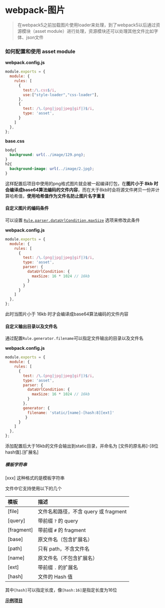 # webpack-图片

> 在webpack5之前加载图片使用loader来处理，到了webpack5以后通过资源模块（asset module）进行处理，资源模块还可以处理其他文件比如字体、json文件
>

### 如何配置和使用 asset module

**webpack.config.js**

```js
module.exports = {
  module: {
    rules: [
      {
        test:/\.css$/i,
        use:["style-loader","css-loader"],
      },
      {
        test: /\.(png|jpg|jpeg|gif|)$/i,
        type: 'asset',
      }
    ]
  },
};
```

**base.css**

```css
body{
  background: url(../image/129.png);
}
h2{
  background-image: url(../image/2.jpg);
}
```

这样配置后项目中使用的png格式图片就会被一起编译打包，在**图片小于 8kb 时会编译成base64算法编码的文件内容**，而在大于8kb时会将源文件拷贝一份并计算哈希值，**使用哈希值作为文件名防止图片名字重复**

#### 自定义图片的编码条件

可以设置 [`Rule.parser.dataUrlCondition.maxSize`](https://webpack.docschina.org/configuration/module/#ruleparserdataurlcondition) 选项来修改此条件

**webpack.config.js**

```js
module.exports = {
  module: {
    rules: [
      {
        test: /\.(png|jpg|jpeg|gif|)$/i,
        type: 'asset',
        parser: {
          dataUrlCondition: {
            maxSize: 16 * 1024 // 16kb
          }
        }
      }
    ]
  },
};
```

此时当图片小于 16kb 时才会编译成base64算法编码的文件内容

#### 自定义输出目录以及文件名

通过配置`Rule.generator.filename`可以指定文件输出的目录以及文件名

**webpack.config.js**

```js
module.exports = {
  module: {
    rules: [
      {
        test: /\.(png|jpg|jpeg|gif|)$/i,
        type: 'asset',
        parser: {
          dataUrlCondition: {
            maxSize: 16 * 1024 // 16kb
          }
        },
        generator: {
          filename: 'static/[name]-[hash:8][ext]'
         }
      }
    ]
  },
};
```

添加配置后大于16kb的文件会输出到static目录，并命名为 [文件的原名称]-[8位hash值].[扩展名]

##### 模板字符串

[xxx] 这种格式的是模板字符串

文件中它支持使用以下的几个

| 模板       | 描述                                 |
| :--------- | :----------------------------------- |
| [file]     | 文件名和路径，不含 query 或 fragment |
| [query]    | 带前缀 `?` 的 query                  |
| [fragment] | 带前缀 `#` 的 fragment               |
| [base]     | 原文件名（包含扩展名）               |
| [path]     | 只有 path，不含文件名                |
| [name]     | 原文件名（不包含扩展名）             |
| [ext]      | 带前缀 `.` 的扩展名                  |
| [hash]     | 文件的 Hash 值                       |

其中`[hash]`可以指定长度，像`[hash:16]`是指定长度为16位



[**示例项目**](./32-asset-module)